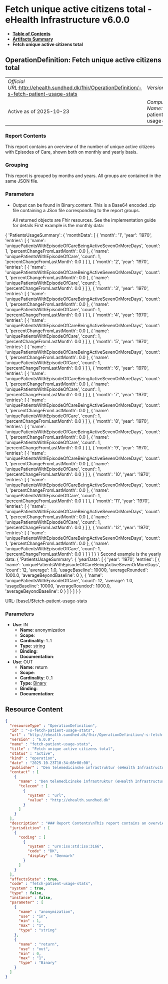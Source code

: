 # Fetch unique active citizens total - eHealth Infrastructure v6.0.0

* [**Table of Contents**](toc.md)
* [**Artifacts Summary**](artifacts.md)
* **Fetch unique active citizens total**

## OperationDefinition: Fetch unique active citizens total 

| | |
| :--- | :--- |
| *Official URL*:http://ehealth.sundhed.dk/fhir/OperationDefinition/-s-fetch-patient-usage-stats | *Version*:6.0.0 |
| Active as of 2025-10-23 | *Computable Name*:fetch-patient-usage-stats |

 

### Report Contents

 
This report contains an overview of the number of unique active citizens with Episodes of Care, shown both on monthly and yearly basis. 

### Grouping

 
This report is grouped by months and years. All groups are contained in the same JSON file. 

### Parameters

 
* Output can be found in Binary.content. This is a Base64 encoded .zip file containing a JSon file corresponding to the report groups.


  All returned objects are Fhir resources. See the implementation guide for details First example is the monthly data:
 
{ 'PatientsUsageSummary': { 'monthData': [ { 'month': '1', 'year': '1970', 'entries': [ { 'name': 'uniquePatientsWithEpisodeOfCareBeingActiveSevenOrMoreDays', 'count': 1, 'percentChangeFromLastMonth': 0.0 }, { 'name': 'uniquePatientsWithEpisodeOfCare', 'count': 1, 'percentChangeFromLastMonth': 0.0 } ] }, { 'month': '2', 'year': '1970', 'entries': [ { 'name': 'uniquePatientsWithEpisodeOfCareBeingActiveSevenOrMoreDays', 'count': 1, 'percentChangeFromLastMonth': 0.0 }, { 'name': 'uniquePatientsWithEpisodeOfCare', 'count': 1, 'percentChangeFromLastMonth': 0.0 } ] }, { 'month': '3', 'year': '1970', 'entries': [ { 'name': 'uniquePatientsWithEpisodeOfCareBeingActiveSevenOrMoreDays', 'count': 1, 'percentChangeFromLastMonth': 0.0 }, { 'name': 'uniquePatientsWithEpisodeOfCare', 'count': 1, 'percentChangeFromLastMonth': 0.0 } ] }, { 'month': '4', 'year': '1970', 'entries': [ { 'name': 'uniquePatientsWithEpisodeOfCareBeingActiveSevenOrMoreDays', 'count': 1, 'percentChangeFromLastMonth': 0.0 }, { 'name': 'uniquePatientsWithEpisodeOfCare', 'count': 1, 'percentChangeFromLastMonth': 0.0 } ] }, { 'month': '5', 'year': '1970', 'entries': [ { 'name': 'uniquePatientsWithEpisodeOfCareBeingActiveSevenOrMoreDays', 'count': 1, 'percentChangeFromLastMonth': 0.0 }, { 'name': 'uniquePatientsWithEpisodeOfCare', 'count': 1, 'percentChangeFromLastMonth': 0.0 } ] }, { 'month': '6', 'year': '1970', 'entries': [ { 'name': 'uniquePatientsWithEpisodeOfCareBeingActiveSevenOrMoreDays', 'count': 1, 'percentChangeFromLastMonth': 0.0 }, { 'name': 'uniquePatientsWithEpisodeOfCare', 'count': 1, 'percentChangeFromLastMonth': 0.0 } ] }, { 'month': '7', 'year': '1970', 'entries': [ { 'name': 'uniquePatientsWithEpisodeOfCareBeingActiveSevenOrMoreDays', 'count': 1, 'percentChangeFromLastMonth': 0.0 }, { 'name': 'uniquePatientsWithEpisodeOfCare', 'count': 1, 'percentChangeFromLastMonth': 0.0 } ] }, { 'month': '8', 'year': '1970', 'entries': [ { 'name': 'uniquePatientsWithEpisodeOfCareBeingActiveSevenOrMoreDays', 'count': 1, 'percentChangeFromLastMonth': 0.0 }, { 'name': 'uniquePatientsWithEpisodeOfCare', 'count': 1, 'percentChangeFromLastMonth': 0.0 } ] }, { 'month': '9', 'year': '1970', 'entries': [ { 'name': 'uniquePatientsWithEpisodeOfCareBeingActiveSevenOrMoreDays', 'count': 1, 'percentChangeFromLastMonth': 0.0 }, { 'name': 'uniquePatientsWithEpisodeOfCare', 'count': 1, 'percentChangeFromLastMonth': 0.0 } ] }, { 'month': '10', 'year': '1970', 'entries': [ { 'name': 'uniquePatientsWithEpisodeOfCareBeingActiveSevenOrMoreDays', 'count': 1, 'percentChangeFromLastMonth': 0.0 }, { 'name': 'uniquePatientsWithEpisodeOfCare', 'count': 1, 'percentChangeFromLastMonth': 0.0 } ] }, { 'month': '11', 'year': '1970', 'entries': [ { 'name': 'uniquePatientsWithEpisodeOfCareBeingActiveSevenOrMoreDays', 'count': 1, 'percentChangeFromLastMonth': 0.0 }, { 'name': 'uniquePatientsWithEpisodeOfCare', 'count': 1, 'percentChangeFromLastMonth': 0.0 } ] }, { 'month': '12', 'year': '1970', 'entries': [ { 'name': 'uniquePatientsWithEpisodeOfCareBeingActiveSevenOrMoreDays', 'count': 1, 'percentChangeFromLastMonth': 0.0 }, { 'name': 'uniquePatientsWithEpisodeOfCare', 'count': 1, 'percentChangeFromLastMonth': 0.0 } ] } ] } } 
Second example is the yearly data: 
{ 'PatientsUsageSummary': { 'yearData': [ { 'year': '1970', 'entries': [ { 'name': 'uniquePatientsWithEpisodeOfCareBeingActiveSevenOrMoreDays', 'count': 12, 'average': 1.0, 'usageBaseline': 10000, 'averageRounded': 1000.0, 'averageBeyondBaseline': 0 }, { 'name': 'uniquePatientsWithEpisodeOfCare', 'count': 12, 'average': 1.0, 'usageBaseline': 10000, 'averageRounded': 1000.0, 'averageBeyondBaseline': 0 } ] } ] } } 

URL: [base]/$fetch-patient-usage-stats

### Parameters

* **Use**: IN
  * **Name**: anonymization
  * **Scope**: 
  * **Cardinality**: 1..1
  * **Type**: [string](http://hl7.org/fhir/R4/datatypes.html#string)
  * **Binding**: 
  * **Documentation**: 
* **Use**: OUT
  * **Name**: return
  * **Scope**: 
  * **Cardinality**: 0..1
  * **Type**: [Binary](http://hl7.org/fhir/R4/binary.html)
  * **Binding**: 
  * **Documentation**: 



## Resource Content

```json
{
  "resourceType" : "OperationDefinition",
  "id" : "-s-fetch-patient-usage-stats",
  "url" : "http://ehealth.sundhed.dk/fhir/OperationDefinition/-s-fetch-patient-usage-stats",
  "version" : "6.0.0",
  "name" : "fetch-patient-usage-stats",
  "title" : "Fetch unique active citizens total",
  "status" : "active",
  "kind" : "operation",
  "date" : "2025-10-23T10:34:08+00:00",
  "publisher" : "Den telemedicinske infrastruktur (eHealth Infrastructure)",
  "contact" : [
    {
      "name" : "Den telemedicinske infrastruktur (eHealth Infrastructure)",
      "telecom" : [
        {
          "system" : "url",
          "value" : "http://ehealth.sundhed.dk"
        }
      ]
    }
  ],
  "description" : "### Report Contents\nThis report contains an overview of the number of unique active citizens with Episodes of Care, shown both on monthly and yearly basis.\n### Grouping \nThis report is grouped by months and years. All groups are contained in the same JSON file.\n### Parameters\n- None\n### Output\nOutput can be found in Binary.content. This is a Base64 encoded .zip file containing a JSon file corresponding to the report groups.\n### Example output\nAll returned objects are Fhir resources. See the implementation guide for details\nFirst example is the monthly data:\n\n{\n\t'PatientsUsageSummary': {\n\t\t'monthData': [\n\t\t\t{\n\t\t\t\t'month': '1',\n\t\t\t\t'year': '1970',\n\t\t\t\t'entries': [\n\t\t\t\t\t{\n\t\t\t\t\t\t'name': 'uniquePatientsWithEpisodeOfCareBeingActiveSevenOrMoreDays',\n\t\t\t\t\t\t'count': 1,\n\t\t\t\t\t\t'percentChangeFromLastMonth': 0.0\n\t\t\t\t\t},\n\t\t\t\t\t{\n\t\t\t\t\t\t'name': 'uniquePatientsWithEpisodeOfCare',\n\t\t\t\t\t\t'count': 1,\n\t\t\t\t\t\t'percentChangeFromLastMonth': 0.0\n\t\t\t\t\t}\n\t\t\t\t]\n\t\t\t},\n\t\t\t{\n\t\t\t\t'month': '2',\n\t\t\t\t'year': '1970',\n\t\t\t\t'entries': [\n\t\t\t\t\t{\n\t\t\t\t\t\t'name': 'uniquePatientsWithEpisodeOfCareBeingActiveSevenOrMoreDays',\n\t\t\t\t\t\t'count': 1,\n\t\t\t\t\t\t'percentChangeFromLastMonth': 0.0\n\t\t\t\t\t},\n\t\t\t\t\t{\n\t\t\t\t\t\t'name': 'uniquePatientsWithEpisodeOfCare',\n\t\t\t\t\t\t'count': 1,\n\t\t\t\t\t\t'percentChangeFromLastMonth': 0.0\n\t\t\t\t\t}\n\t\t\t\t]\n\t\t\t},\n\t\t\t{\n\t\t\t\t'month': '3',\n\t\t\t\t'year': '1970',\n\t\t\t\t'entries': [\n\t\t\t\t\t{\n\t\t\t\t\t\t'name': 'uniquePatientsWithEpisodeOfCareBeingActiveSevenOrMoreDays',\n\t\t\t\t\t\t'count': 1,\n\t\t\t\t\t\t'percentChangeFromLastMonth': 0.0\n\t\t\t\t\t},\n\t\t\t\t\t{\n\t\t\t\t\t\t'name': 'uniquePatientsWithEpisodeOfCare',\n\t\t\t\t\t\t'count': 1,\n\t\t\t\t\t\t'percentChangeFromLastMonth': 0.0\n\t\t\t\t\t}\n\t\t\t\t]\n\t\t\t},\n\t\t\t{\n\t\t\t\t'month': '4',\n\t\t\t\t'year': '1970',\n\t\t\t\t'entries': [\n\t\t\t\t\t{\n\t\t\t\t\t\t'name': 'uniquePatientsWithEpisodeOfCareBeingActiveSevenOrMoreDays',\n\t\t\t\t\t\t'count': 1,\n\t\t\t\t\t\t'percentChangeFromLastMonth': 0.0\n\t\t\t\t\t},\n\t\t\t\t\t{\n\t\t\t\t\t\t'name': 'uniquePatientsWithEpisodeOfCare',\n\t\t\t\t\t\t'count': 1,\n\t\t\t\t\t\t'percentChangeFromLastMonth': 0.0\n\t\t\t\t\t}\n\t\t\t\t]\n\t\t\t},\n\t\t\t{\n\t\t\t\t'month': '5',\n\t\t\t\t'year': '1970',\n\t\t\t\t'entries': [\n\t\t\t\t\t{\n\t\t\t\t\t\t'name': 'uniquePatientsWithEpisodeOfCareBeingActiveSevenOrMoreDays',\n\t\t\t\t\t\t'count': 1,\n\t\t\t\t\t\t'percentChangeFromLastMonth': 0.0\n\t\t\t\t\t},\n\t\t\t\t\t{\n\t\t\t\t\t\t'name': 'uniquePatientsWithEpisodeOfCare',\n\t\t\t\t\t\t'count': 1,\n\t\t\t\t\t\t'percentChangeFromLastMonth': 0.0\n\t\t\t\t\t}\n\t\t\t\t]\n\t\t\t},\n\t\t\t{\n\t\t\t\t'month': '6',\n\t\t\t\t'year': '1970',\n\t\t\t\t'entries': [\n\t\t\t\t\t{\n\t\t\t\t\t\t'name': 'uniquePatientsWithEpisodeOfCareBeingActiveSevenOrMoreDays',\n\t\t\t\t\t\t'count': 1,\n\t\t\t\t\t\t'percentChangeFromLastMonth': 0.0\n\t\t\t\t\t},\n\t\t\t\t\t{\n\t\t\t\t\t\t'name': 'uniquePatientsWithEpisodeOfCare',\n\t\t\t\t\t\t'count': 1,\n\t\t\t\t\t\t'percentChangeFromLastMonth': 0.0\n\t\t\t\t\t}\n\t\t\t\t]\n\t\t\t},\n\t\t\t{\n\t\t\t\t'month': '7',\n\t\t\t\t'year': '1970',\n\t\t\t\t'entries': [\n\t\t\t\t\t{\n\t\t\t\t\t\t'name': 'uniquePatientsWithEpisodeOfCareBeingActiveSevenOrMoreDays',\n\t\t\t\t\t\t'count': 1,\n\t\t\t\t\t\t'percentChangeFromLastMonth': 0.0\n\t\t\t\t\t},\n\t\t\t\t\t{\n\t\t\t\t\t\t'name': 'uniquePatientsWithEpisodeOfCare',\n\t\t\t\t\t\t'count': 1,\n\t\t\t\t\t\t'percentChangeFromLastMonth': 0.0\n\t\t\t\t\t}\n\t\t\t\t]\n\t\t\t},\n\t\t\t{\n\t\t\t\t'month': '8',\n\t\t\t\t'year': '1970',\n\t\t\t\t'entries': [\n\t\t\t\t\t{\n\t\t\t\t\t\t'name': 'uniquePatientsWithEpisodeOfCareBeingActiveSevenOrMoreDays',\n\t\t\t\t\t\t'count': 1,\n\t\t\t\t\t\t'percentChangeFromLastMonth': 0.0\n\t\t\t\t\t},\n\t\t\t\t\t{\n\t\t\t\t\t\t'name': 'uniquePatientsWithEpisodeOfCare',\n\t\t\t\t\t\t'count': 1,\n\t\t\t\t\t\t'percentChangeFromLastMonth': 0.0\n\t\t\t\t\t}\n\t\t\t\t]\n\t\t\t},\n\t\t\t{\n\t\t\t\t'month': '9',\n\t\t\t\t'year': '1970',\n\t\t\t\t'entries': [\n\t\t\t\t\t{\n\t\t\t\t\t\t'name': 'uniquePatientsWithEpisodeOfCareBeingActiveSevenOrMoreDays',\n\t\t\t\t\t\t'count': 1,\n\t\t\t\t\t\t'percentChangeFromLastMonth': 0.0\n\t\t\t\t\t},\n\t\t\t\t\t{\n\t\t\t\t\t\t'name': 'uniquePatientsWithEpisodeOfCare',\n\t\t\t\t\t\t'count': 1,\n\t\t\t\t\t\t'percentChangeFromLastMonth': 0.0\n\t\t\t\t\t}\n\t\t\t\t]\n\t\t\t},\n\t\t\t{\n\t\t\t\t'month': '10',\n\t\t\t\t'year': '1970',\n\t\t\t\t'entries': [\n\t\t\t\t\t{\n\t\t\t\t\t\t'name': 'uniquePatientsWithEpisodeOfCareBeingActiveSevenOrMoreDays',\n\t\t\t\t\t\t'count': 1,\n\t\t\t\t\t\t'percentChangeFromLastMonth': 0.0\n\t\t\t\t\t},\n\t\t\t\t\t{\n\t\t\t\t\t\t'name': 'uniquePatientsWithEpisodeOfCare',\n\t\t\t\t\t\t'count': 1,\n\t\t\t\t\t\t'percentChangeFromLastMonth': 0.0\n\t\t\t\t\t}\n\t\t\t\t]\n\t\t\t},\n\t\t\t{\n\t\t\t\t'month': '11',\n\t\t\t\t'year': '1970',\n\t\t\t\t'entries': [\n\t\t\t\t\t{\n\t\t\t\t\t\t'name': 'uniquePatientsWithEpisodeOfCareBeingActiveSevenOrMoreDays',\n\t\t\t\t\t\t'count': 1,\n\t\t\t\t\t\t'percentChangeFromLastMonth': 0.0\n\t\t\t\t\t},\n\t\t\t\t\t{\n\t\t\t\t\t\t'name': 'uniquePatientsWithEpisodeOfCare',\n\t\t\t\t\t\t'count': 1,\n\t\t\t\t\t\t'percentChangeFromLastMonth': 0.0\n\t\t\t\t\t}\n\t\t\t\t]\n\t\t\t},\n\t\t\t{\n\t\t\t\t'month': '12',\n\t\t\t\t'year': '1970',\n\t\t\t\t'entries': [\n\t\t\t\t\t{\n\t\t\t\t\t\t'name': 'uniquePatientsWithEpisodeOfCareBeingActiveSevenOrMoreDays',\n\t\t\t\t\t\t'count': 1,\n\t\t\t\t\t\t'percentChangeFromLastMonth': 0.0\n\t\t\t\t\t},\n\t\t\t\t\t{\n\t\t\t\t\t\t'name': 'uniquePatientsWithEpisodeOfCare',\n\t\t\t\t\t\t'count': 1,\n\t\t\t\t\t\t'percentChangeFromLastMonth': 0.0\n\t\t\t\t\t}\n\t\t\t\t]\n\t\t\t}\n      ]\n   }\n}\n\nSecond example is the yearly data:\n\n{\n\t'PatientsUsageSummary': {\n\t\t'yearData': [\n\t\t\t{\n\t\t\t\t'year': '1970',\n\t\t\t\t'entries': [\n\t\t\t\t\t{\n\t\t\t\t\t\t'name': 'uniquePatientsWithEpisodeOfCareBeingActiveSevenOrMoreDays',\n\t\t\t\t\t\t'count': 12,\n\t\t\t\t\t\t'average': 1.0,\n\t\t\t\t\t\t'usageBaseline': 10000,\n\t\t\t\t\t\t'averageRounded': 1000.0,\n\t\t\t\t\t\t'averageBeyondBaseline': 0\n\t\t\t\t\t},\n\t\t\t\t\t{\n\t\t\t\t\t\t'name': 'uniquePatientsWithEpisodeOfCare',\n\t\t\t\t\t\t'count': 12,\n\t\t\t\t\t\t'average': 1.0,\n\t\t\t\t\t\t'usageBaseline': 10000,\n\t\t\t\t\t\t'averageRounded': 1000.0,\n\t\t\t\t\t\t'averageBeyondBaseline': 0\n\t\t\t\t\t}\n\t\t\t\t]\n\t\t\t}\n      ]\n   }\n}\n",
  "jurisdiction" : [
    {
      "coding" : [
        {
          "system" : "urn:iso:std:iso:3166",
          "code" : "DK",
          "display" : "Denmark"
        }
      ]
    }
  ],
  "affectsState" : true,
  "code" : "fetch-patient-usage-stats",
  "system" : true,
  "type" : false,
  "instance" : false,
  "parameter" : [
    {
      "name" : "anonymization",
      "use" : "in",
      "min" : 1,
      "max" : "1",
      "type" : "string"
    },
    {
      "name" : "return",
      "use" : "out",
      "min" : 0,
      "max" : "1",
      "type" : "Binary"
    }
  ]
}

```
